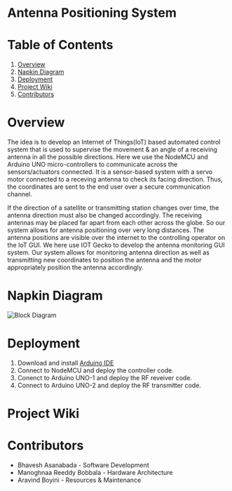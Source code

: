 # Antenna Positioning System

# Table of Contents
1. [Overview](#abstract)
2. [Napkin Diagram](#block_diagram)
3. [Deployment](#deployment)
4. [Project Wiki](#wiki)
5. [Contributors](#contribution)

# Overview <a name="abstract"></a>
The idea is to develop an Internet of Things(IoT) based automated control system that is used to supervise the movement & an angle of a receiving antenna in all the possible directions. Here we use the NodeMCU and Arduino UNO micro-controllers to communicate across the sensors/actuators connected. It is a sensor-based system with a servo motor connected to a receving antenna to check its facing direction. Thus, the coordinates are sent to the end user over a secure communication channel.


 If the direction of a satellite or transmitting station changes over time, the antenna direction must also be changed accordingly. The receiving antennas may be placed far apart from each other across the globe. So our system allows for antenna positioning over very long distances. The antenna positions are visible over the internet to the controlling operator on the IoT GUI. We here use IOT Gecko to develop the antenna monitoring GUI system. Our system allows for monitoring antenna direction as well as transmitting new coordinates to position the antenna and the motor appropriately position the antenna accordingly.


# Napkin Diagram <a name="block_diagram"></a>
![Block Diagram](https://user-images.githubusercontent.com/62237873/172036256-357c8623-6599-4c1d-be56-0c23972c625e.png)


# Deployment <a name="deployment"></a>
1. Download and install <a href="https://www.arduino.cc/en/software">Arduino IDE</a>
2. Connect to NodeMCU and deploy the controller code.
3. Conenct to Arduino UNO-1 and deploy the RF reveiver code.
4. Connect to Arduino UNO-2 and deploy the RF transmitter code.

# Project Wiki <a name="wiki"></a>

# Contributors <a name="contribution"></a>
* Bhavesh Asanabada - Software Development
* Manoghnaa Reeddy Bobbala - Hardware Architecture
* Aravind Boyini - Resources & Maintenance

